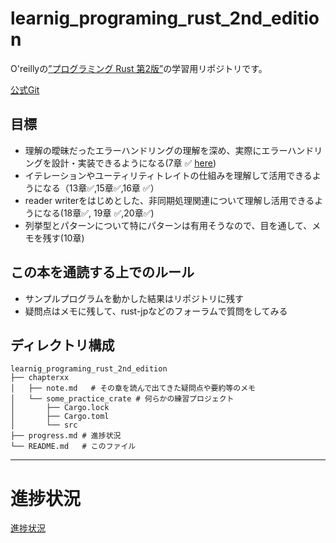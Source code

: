 # learnig_programing_rust_2nd_edition
O'reillyの[”プログラミング Rust 第2版”](https://www.oreilly.co.jp/books/9784873119786/)の学習用リポジトリです。

[公式Git](https://github.com/ProgrammingRust)

## 目標
- 理解の曖昧だったエラーハンドリングの理解を深め、実際にエラーハンドリングを設計・実装できるようになる(7章 ✅ [here](./chapter07/prac_thiserror/src/main.rs))
- イテレーションやユーティリティトレイトの仕組みを理解して活用できるようになる（13章✅,15章✅,16章 ✅）
- reader writerをはじめとした、非同期処理関連について理解し活用できるようになる(18章✅, 19章 ✅,20章✅)
- 列挙型とパターンについて特にパターンは有用そうなので、目を通して、メモを残す(10章)

## この本を通読する上でのルール
- サンプルプログラムを動かした結果はリポジトリに残す
- 疑問点はメモに残して、rust-jpなどのフォーラムで質問をしてみる

## ディレクトリ構成
```
learnig_programing_rust_2nd_edition
├── chapterxx
│   ├── note.md   # その章を読んで出てきた疑問点や要約等のメモ
│   └── some_practice_crate # 何らかの練習プロジェクト
│       ├── Cargo.lock
│       ├── Cargo.toml
│       └── src
├── progress.md # 進捗状況
└── README.md   # このファイル
```


----------------------------------

# 進捗状況

[進捗状況](./progress.md)




